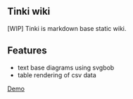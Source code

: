 ## Tinki wiki

[WIP] Tinki is markdown base static wiki.

## Features
- text base diagrams using svgbob
- table rendering of csv data


[Demo](https://ivanceras.github.io/)
